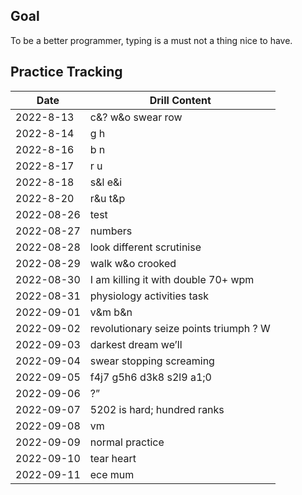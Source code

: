## Goal

To be a better programmer, typing is a must not a thing nice to have.



## Practice Tracking

| Date      | Drill Content     |
| --------- | ----------------- |
| 2022-8-13 | c&? w&o swear row |
| 2022-8-14 | g h               |
| 2022-8-16 | b n               |
| 2022-8-17 | r u               |
| 2022-8-18 | s&l e&i               |
| 2022-8-20 | r&u t&p               |
| 2022-08-26 | test |
| 2022-08-27 | numbers |
| 2022-08-28 | look different scrutinise |
| 2022-08-29 | walk w&o crooked |
| 2022-08-30 | I am killing it with double 70+ wpm |
| 2022-08-31 | physiology activities task |
| 2022-09-01 | v&m b&n |
| 2022-09-02 | revolutionary seize points triumph ? W |
| 2022-09-03 | darkest dream we’ll |
| 2022-09-04 | swear stopping screaming |
| 2022-09-05 | f4j7 g5h6 d3k8 s2l9 a1;0 |
| 2022-09-06 | ?” |
| 2022-09-07 | 5202 is hard; hundred ranks |
| 2022-09-08 | vm |
| 2022-09-09 | normal practice |
| 2022-09-10 | tear heart |
| 2022-09-11 | ece mum |
